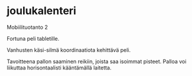 # joulukalenteri
Mobiilituotanto 2

Fortuna peli tabletille. 

Vanhusten käsi-silmä koordinaatiota kehittävä peli.

Tavoitteena pallon saaminen reikiin, joista saa isoimmat pisteet. Palloa voi liikuttaa horisontaalisti kääntämällä laitetta.
